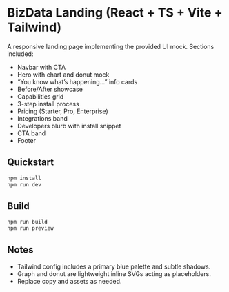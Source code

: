 # BizData Landing (React + TS + Vite + Tailwind)

A responsive landing page implementing the provided UI mock. Sections included:
- Navbar with CTA
- Hero with chart and donut mock
- “You know what’s happening...” info cards
- Before/After showcase
- Capabilities grid
- 3-step install process
- Pricing (Starter, Pro, Enterprise)
- Integrations band
- Developers blurb with install snippet
- CTA band
- Footer

## Quickstart
```bash
npm install
npm run dev
```

## Build
```bash
npm run build
npm run preview
```

## Notes
- Tailwind config includes a primary blue palette and subtle shadows.
- Graph and donut are lightweight inline SVGs acting as placeholders.
- Replace copy and assets as needed.